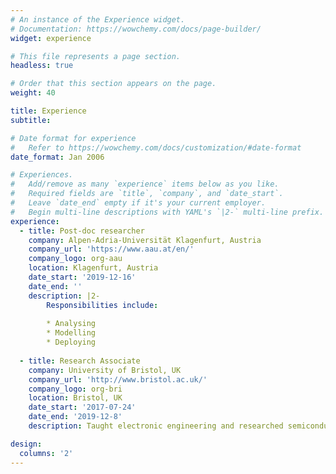 ```yaml
---
# An instance of the Experience widget.
# Documentation: https://wowchemy.com/docs/page-builder/
widget: experience

# This file represents a page section.
headless: true

# Order that this section appears on the page.
weight: 40

title: Experience
subtitle:

# Date format for experience
#   Refer to https://wowchemy.com/docs/customization/#date-format
date_format: Jan 2006

# Experiences.
#   Add/remove as many `experience` items below as you like.
#   Required fields are `title`, `company`, and `date_start`.
#   Leave `date_end` empty if it's your current employer.
#   Begin multi-line descriptions with YAML's `|2-` multi-line prefix.
experience:
  - title: Post-doc researcher
    company: Alpen-Adria-Universität Klagenfurt, Austria
    company_url: 'https://www.aau.at/en/'
    company_logo: org-aau
    location: Klagenfurt, Austria
    date_start: '2019-12-16'
    date_end: ''
    description: |2-
        Responsibilities include:
        
        * Analysing
        * Modelling
        * Deploying
        
  - title: Research Associate
    company: University of Bristol, UK
    company_url: 'http://www.bristol.ac.uk/'
    company_logo: org-bri
    location: Bristol, UK
    date_start: '2017-07-24'
    date_end: '2019-12-8'
    description: Taught electronic engineering and researched semiconductor physics.

design:
  columns: '2'
---
```

